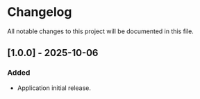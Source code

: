 # Changelog

All notable changes to this project will be documented in this file.

## [1.0.0] - 2025-10-06

### Added

- Application initial release.
